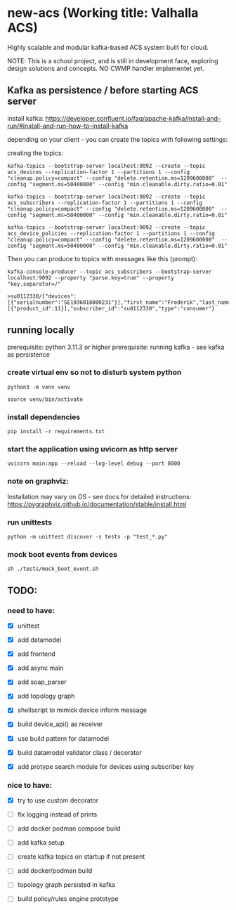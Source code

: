 # new-acs (Working title: Valhalla ACS)
Highly scalable and modular kafka-based ACS system built for cloud.

NOTE: This is a school project, and is still in development face, exploring design solutions and concepts. NO CWMP handler implementet yet.

## Kafka as persistence / before starting ACS server
install kafka: https://developer.confluent.io/faq/apache-kafka/install-and-run/#install-and-run-how-to-install-kafka

depending on your client - you can create the topics with following settings: 

creating the topics: 
```shell 
kafka-topics --bootstrap-server localhost:9092 --create --topic acs_devices --replication-factor 1 --partitions 1 --config "cleanup.policy=compact" --config "delete.retention.ms=1209600000"  --config "segment.ms=50400000" --config "min.cleanable.dirty.ratio=0.01"
```


```shell 
kafka-topics --bootstrap-server localhost:9092 --create --topic acs_subscribers --replication-factor 1 --partitions 1 --config "cleanup.policy=compact" --config "delete.retention.ms=1209600000"  --config "segment.ms=50400000" --config "min.cleanable.dirty.ratio=0.01"
```

```shell 
kafka-topics --bootstrap-server localhost:9092 --create --topic acs_device_policies --replication-factor 1 --partitions 1 --config "cleanup.policy=compact" --config "delete.retention.ms=1209600000"  --config "segment.ms=50400000" --config "min.cleanable.dirty.ratio=0.01"
```


Then you can produce to topics with messages like this (prompt):
```shell
kafka-console-producer --topic acs_subscribers --bootstrap-server localhost:9092 --property "parse.key=true" --property "key.separator=/"
````

```shell
>su0112330/{"devices":[{"serialnumber":"SE1936018000231"}],"first_name":"Frederik","last_name":"Karlsson","products":[{"product_id":11}],"subscriber_id":"su0112330","type":"consumer"}
```




## running locally
prerequisite: python 3.11.3 or higher
prerequisite: running kafka - see kafka as persistence



### create virtual env so not to disturb system python
```shell
python3 -m venv venv
```

```shell
source venv/bin/activate
```

### install dependencies
```shell
pip install -r requirements.txt
```

### start the application using uvicorn as http server
```shell
uvicorn main:app --reload --log-level debug --port 8000
```

### note on graphviz:
Installation may vary on OS - see docs for detailed instructions: https://pygraphviz.github.io/documentation/stable/install.html


### run unittests
```shell 
python -m unittest discover -s tests -p "test_*.py"
```


### mock boot events from devices
```shell
sh ./tests/mock_boot_event.sh
```

## TODO:
### need to have: 
- [x] unittest
- [x] add datamodel
- [x] add frontend
- [x] add async main
- [x] add soap_parser
- [x] add topology graph
- [x] shellscript to mimick device inform message
- [x] build device_api() as receiver
- [x] use build pattern for datamodel
- [x] build datamodel validator class / decorator
- [x] add protype search module for devices using subscriber key




### nice to have:
- [x] try to use custom decorator
- [ ] fix logging instead of prints
- [ ] add docker podman compose build
- [ ] add kafka setup 
- [ ] create kafka topics on startup if not present
- [ ] add docker/podman build
- [ ] topology graph persisted in kafka
- [ ] build policy/rules engine prototype

